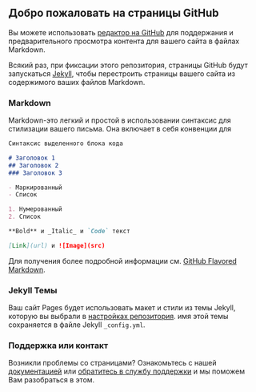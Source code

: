 ## Добро пожаловать на страницы GitHub

Вы можете использовать [редактор на GitHub](https://github.com/warsan/Polygraf/edit/master/docs/index.md) для поддержания и предварительного просмотра контента для вашего сайта в файлах Markdown.

Всякий раз, при фиксации этого репозитория, страницы GitHub будут запускаться [Jekyll](https://jekyllrb.com/), 
чтобы перестроить страницы вашего сайта из содержимого ваших файлов Markdown.

### Markdown

Markdown-это легкий и простой в использовании синтаксис для стилизации вашего письма. 
Она включает в себя конвенции для

```markdown
Синтаксис выделенного блока кода

# Заголовок 1
## Заголовок 2
### Заголовок 3

- Маркированный
- Список

1. Нумерованный
2. Список

**Bold** и _Italic_ и `Code` текст

[Link](url) и ![Image](src)
```

Для получения более подробной информации см. [GitHub Flavored Markdown](https://guides.github.com/features/mastering-markdown/).

### Jekyll Темы

Ваш сайт Pages будет использовать макет и стили из темы Jekyll, которую вы выбрали в [настройках репозитория](https://github.com/warsan/Polygraf/settings). имя этой темы сохраняется в файле Jekyll `_config.yml`.

### Поддержка или контакт

Возникли проблемы со страницами? Ознакомьтесь с нашей [документацией](https://docs.github.com/categories/github-pages-basics/) или [обратитесь в службу поддержки](https://github.com/contact) и мы поможем Вам разобраться в этом.
